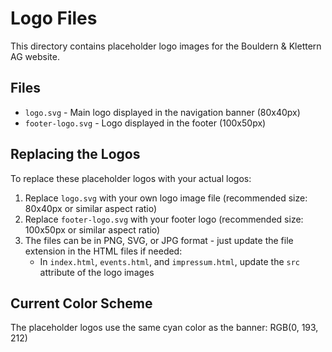 # Logo Files

This directory contains placeholder logo images for the Bouldern & Klettern AG website.

## Files

- `logo.svg` - Main logo displayed in the navigation banner (80x40px)
- `footer-logo.svg` - Logo displayed in the footer (100x50px)

## Replacing the Logos

To replace these placeholder logos with your actual logos:

1. Replace `logo.svg` with your own logo image file (recommended size: 80x40px or similar aspect ratio)
2. Replace `footer-logo.svg` with your footer logo (recommended size: 100x50px or similar aspect ratio)
3. The files can be in PNG, SVG, or JPG format - just update the file extension in the HTML files if needed:
   - In `index.html`, `events.html`, and `impressum.html`, update the `src` attribute of the logo images

## Current Color Scheme

The placeholder logos use the same cyan color as the banner: RGB(0, 193, 212)
